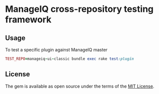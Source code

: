 # ManageIQ cross-repository testing framework

## Usage

To test a specific plugin against ManageIQ master

```ruby
TEST_REPO=manageiq-ui-classic bundle exec rake test:plugin
```

## License

The gem is available as open source under the terms of the [MIT License](https://opensource.org/licenses/MIT).
